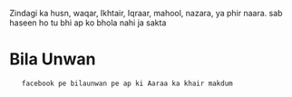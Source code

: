 Zindagi ka husn, waqar, Ikhtair, Iqraar, mahool, nazara, ya phir naara. sab haseen ho tu bhi ap
ko bhola nahi ja sakta

<h1>Bila Unwan</h1>
        
       facebook pe bilaunwan pe ap ki Aaraa ka khair makdum
